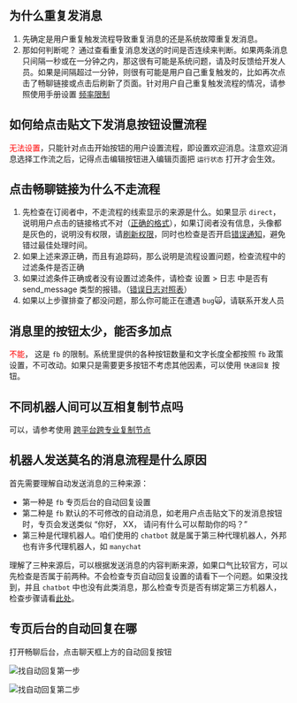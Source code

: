 ## 为什么重复发消息

1. 先确定是用户重复触发流程导致重复消息的还是系统故障重复发消息。
2. 那如何判断呢？
    通过查看重复消息发送的时间是否连续来判断。如果两条消息只间隔一秒或在一分钟之内，那这很有可能是系统问题，请及时反馈给开发人员。如果是间隔超过一分钟，则很有可能是用户自己重复触发的，比如再次点击了畅聊链接或点击后刷新了页面。针对用户自己重复触发流程的情况，请参照使用手册设置 [频率限制](https://docs.google.com/document/d/16OgOYGL2u-8wV9VGScvGph4LTSDDi35IzPUvJSYHWpM/edit#bookmark=id.p250h7138b5b)

## 如何给点击贴文下发消息按钮设置流程

<span style="color:red" >无法设置</span>，只能针对点击开始按钮的用户设置流程，即设置欢迎消息。注意欢迎消息选择工作流之后，记得点击编辑按钮进入编辑页面把 `运行状态` 打开才会生效。

## 点击畅聊链接为什么不走流程

1. 先检查在订阅者中，不走流程的线索显示的来源是什么。如果显示 `direct`，说明用户点击的链接格式不对（[正确的格式](https://docs.google.com/document/d/16OgOYGL2u-8wV9VGScvGph4LTSDDi35IzPUvJSYHWpM/edit#bookmark=id.rmzfv081n919)），如果订阅者没有信息，头像都是灰色的，说明没有权限，请[刷新权限](./auth#如何刷新权限)，同时也检查是否开启[错误通知](https://docs.google.com/document/d/16OgOYGL2u-8wV9VGScvGph4LTSDDi35IzPUvJSYHWpM/edit#heading=h.t7x9ay52gp0g)，避免错过最佳处理时间。
2. 如果上述来源正确，而且有追踪码，那么说明是流程设置问题，检查流程中的过滤条件是否正确
3. 如果过滤条件正确或者没有设置过滤条件，请检查 设置 > 日志 中是否有 send_message 类型的报错。（[错误日志对照表](./ERROR.md)）
4. 如果以上步骤排查了都没问题，那么你可能正在遭遇 `bug`🙀，请联系开发人员

## 消息里的按钮太少，能否多加点

<span style="color:red" >不能</span>， 这是 `fb` 的限制。系统里提供的各种按钮数量和文字长度全都按照 `fb` 政策设置，不可改动。如果只是需要更多按钮不考虑其他因素，可以使用 `快速回复` 按钮。

## 不同机器人间可以互相复制节点吗

可以，请参考使用 [跨平台跨专业复制节点](https://docs.google.com/document/d/16OgOYGL2u-8wV9VGScvGph4LTSDDi35IzPUvJSYHWpM/edit#bookmark=id.oa4olstt7id4)

## 机器人发送莫名的消息流程是什么原因

首先需要理解自动发送消息的三种来源：
* 第一种是 `fb` 专页后台的自动回复设置 
* 第二种是 `fb` 默认的不可修改的自动消息，如老用户点击贴文下的发消息按钮时，专页会发送类似 “你好， XX， 请问有什么可以帮助你的吗？”
* 第三种是代理机器人。咱们使用的 `chatbot` 就是属于第三种代理机器人，外邦也有许多代理机器人，如 `manychat`

理解了三种来源后，可以根据发送消息的内容判断来源，如果口气比较官方，可以先检查是否属于前两种。不会检查专页自动回复设置的请看下一个问题。如果没找到，并且 `chatbot` 中也没有此类消息，那么检查专页是否有绑定第三方机器人，检查步骤请看[此处](./other#如何查看专页是否绑定第三方机器人)。

## 专页后台的自动回复在哪

打开畅聊后台，点击聊天框上方的自动回复按钮

![找自动回复第一步](../imgs/autoResp1.png)

![找自动回复第二步](../imgs/autoResp2.png) 


